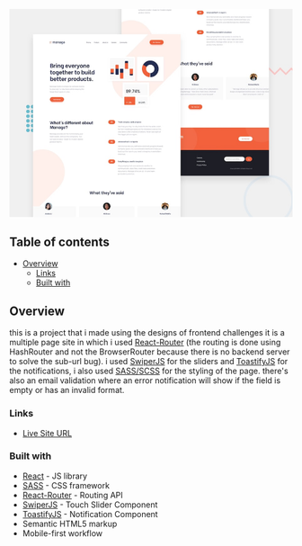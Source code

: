 ![](./screenshot.jpg)

## Table of contents

- [Overview](#overview)
  - [Links](#links)
  - [Built with](#built-with)

## Overview

this is a project that i made using the designs of frontend challenges
it is a multiple page site in which i used [React-Router](https://reactrouter.com/en/main) (the routing
is done using HashRouter and not the BrowserRouter because there is
no backend server to solve the sub-url bug). i used [SwiperJS](https://swiperjs.com/) for the
sliders and [ToastifyJS](https://www.npmjs.com/package/toastify-js?activeTab=readme) for the notifications, i also used [SASS/SCSS](https://sass-lang.com/) for
the styling of the page. there's also an email validation where an error
notification will show if the field is empty or has an invalid format.

### Links

- [Live Site URL](https://yacinekahlerras.github.io/manage-landing-page/)

### Built with

- [React](https://reactjs.org/) - JS library
- [SASS](https://sass-lang.com/) - CSS framework
- [React-Router](https://reactrouter.com/en/main) - Routing API
- [SwiperJS](https://swiperjs.com/) - Touch Slider Component
- [ToastifyJS](https://www.npmjs.com/package/toastify-js?activeTab=readme) - Notification Component
- Semantic HTML5 markup
- Mobile-first workflow
